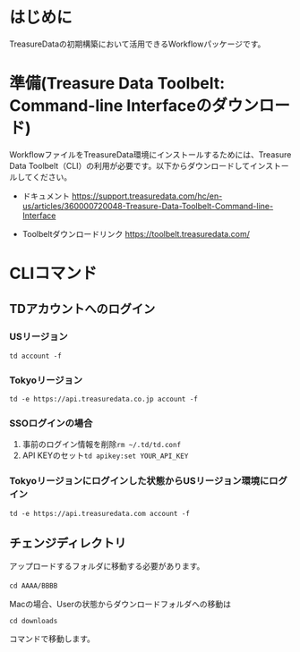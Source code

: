# はじめに
TreasureDataの初期構築において活用できるWorkflowパッケージです。

# 準備(Treasure Data Toolbelt: Command-line Interfaceのダウンロード)
  
WorkflowファイルをTreasureData環境にインストールするためには、Treasure Data Toolbelt（CLI）の利用が必要です。以下からダウンロードしてインストールしてください。  
 - ドキュメント
 https://support.treasuredata.com/hc/en-us/articles/360000720048-Treasure-Data-Toolbelt-Command-line-Interface
 
 - Toolbeltダウンロードリンク
 https://toolbelt.treasuredata.com/

# CLIコマンド
## TDアカウントへのログイン
### USリージョン
`td account -f`
### Tokyoリージョン
`td -e https://api.treasuredata.co.jp account -f`
### SSOログインの場合
1. 事前のログイン情報を削除`rm ~/.td/td.conf`
2. API KEYのセット`td apikey:set YOUR_API_KEY`
### Tokyoリージョンにログインした状態からUSリージョン環境にログイン
`td -e https://api.treasuredata.com account -f`

## チェンジディレクトリ
アップロードするフォルダに移動する必要があります。 
  
`cd AAAA/BBBB`　　

Macの場合、Userの状態からダウンロードフォルダへの移動は
  
`cd downloads`
  
コマンドで移動します。
